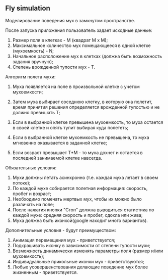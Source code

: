## Fly simulation

Моделирование поведения мух в замкнутом пространстве.

После запуска приложения пользователь задает исходные данные:

1. Размер поля в клетках - M (квадрат M x M);
2. Максимальное количество мух помещающееся в одной клетке (мухоемкость) - N;
3. Начальное расположение мух в клетках (должна быть возможность задания вручную);
4. Степень врожденной тупости мух - T.

Алгоритм полета мухи:
1. Муха появляется на поле в произвольной клетке с учетом мухоемкости;
2. Затем муха выбирает соседнюю клетку, в которую она полетит, время принятия решения определяется врожденной тупостью и не должно превышать T;
3. Если в выбранной клетке превышена мухоемкость, то муха остается в своей клетке и опять тупит выбирая куда полететь;

4. Если в выбранной клетке мухоемкость не превышена, то муха мгновенно оказывается в заданной клетке;

5. Если возраст превышает T*M - то муха дохнет и остается в последней занимаемой клетке навсегда.


Обязательные условия:
1. Мухи должны летать асинхронно (т.е. каждая муха летает в своем потоке);
2. По каждой мухе собирается полетная информация: скорость, пробег и возраст;
3. Необходимо помечать мертвых мух, чтобы их можно было различать на поле;
4. После нажатия кнопки "Стоп" должна выводиться статистика по каждой мухе: средняя скорость и пробег, сдохла или жива;
5. Муха должна быть иконкой(google находит много вариантов).

Дополнительные условия - будут преимуществом:
1. Анимация перемещения мух - приветствуется;
2. Подкрашивать иконку в зависимости от степени тупости мухи;
3. Возможность динамически изменять параметры поля (размер и/или мухоемкость);
4. Индивидуальные прикольные иконки мух - приветствуются;
5. Любые усовершенствования делающие поведение мух более жизненным - приветствуется.
